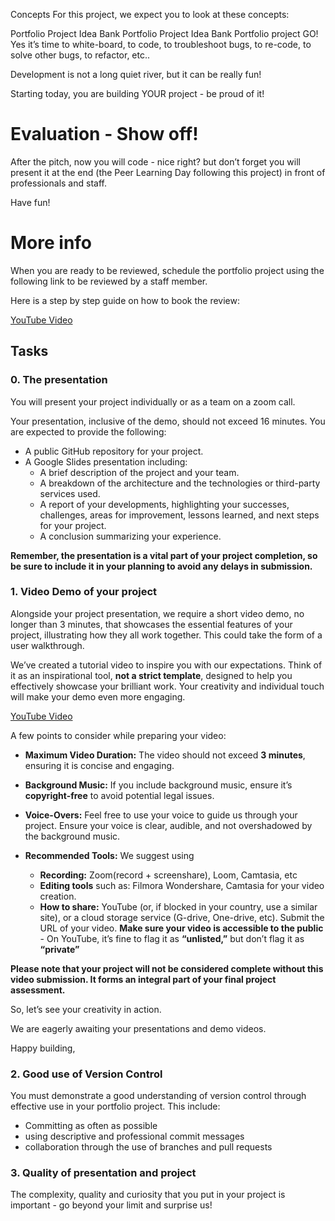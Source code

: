 Concepts
For this project, we expect you to look at these concepts:

Portfolio Project Idea Bank
Portfolio Project Idea Bank
Portfolio project
GO!
Yes it’s time to white-board, to code, to troubleshoot bugs, to re-code, to solve other bugs, to refactor, etc..

Development is not a long quiet river, but it can be really fun!

Starting today, you are building YOUR project - be proud of it!

# Evaluation - Show off!

After the pitch, now you will code - nice right? but don’t forget you will present it at the end (the Peer Learning Day following this project) in front of professionals and staff.

Have fun!

# More info

When you are ready to be reviewed, schedule the portfolio project using the following link to be reviewed by a staff member.

Here is a step by step guide on how to book the review:

[YouTube Video](https://www.youtube.com/watch?v=abgi2aPHdso)

## Tasks

### 0. The presentation

You will present your project individually or as a team on a zoom call.

Your presentation, inclusive of the demo, should not exceed 16 minutes. You are expected to provide the following:

- A public GitHub repository for your project.
- A Google Slides presentation including:
    - A brief description of the project and your team.
    - A breakdown of the architecture and the technologies or third-party services used.
    - A report of your developments, highlighting your successes, challenges, areas for improvement, lessons learned, and next steps for your project.
    - A conclusion summarizing your experience.

**Remember, the presentation is a vital part of your project completion, so be sure to include it in your planning to avoid any delays in submission.**

### 1. Video Demo of your project

Alongside your project presentation, we require a short video demo, no longer than 3 minutes, that showcases the essential features of your project, illustrating how they all work together. This could take the form of a user walkthrough.

We’ve created a tutorial video to inspire you with our expectations. Think of it as an inspirational tool, **not a strict template**, designed to help you effectively showcase your brilliant work. Your creativity and individual touch will make your demo even more engaging.

[YouTube Video](https://www.youtube.com/watch?v=PWsDWYTOW2U)

A few points to consider while preparing your video:

- **Maximum Video Duration:** The video should not exceed **3 minutes**, ensuring it is concise and engaging.

- **Background Music:** If you include background music, ensure it’s **copyright-free** to avoid potential legal issues.

- **Voice-Overs:** Feel free to use your voice to guide us through your project. Ensure your voice is clear, audible, and not overshadowed by the background music.

- **Recommended Tools:** We suggest using

    - **Recording:** Zoom(record + screenshare), Loom, Camtasia, etc
    - **Editing tools** such as: Filmora Wondershare, Camtasia for your video creation.
    - **How to share:** YouTube (or, if blocked in your country, use a similar site), or a cloud storage service (G-drive, One-drive, etc). Submit the URL of your video. **Make sure your video is accessible to the public** - On YouTube, it’s fine to flag it as **“unlisted,”** but don’t flag it as **“private”**

**Please note that your project will not be considered complete without this video submission. It forms an integral part of your final project assessment.**

So, let’s see your creativity in action.

We are eagerly awaiting your presentations and demo videos.

Happy building,

### 2. Good use of Version Control

You must demonstrate a good understanding of version control through effective use in your portfolio project. This include:

- Committing as often as possible
- using descriptive and professional commit messages
- collaboration through the use of branches and pull requests

### 3. Quality of presentation and project

The complexity, quality and curiosity that you put in your project is important - go beyond your limit and surprise us!
